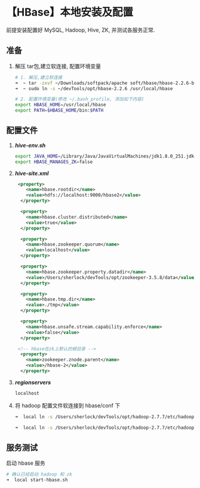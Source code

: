 # 【HBase】本地安装及配置

前提安装配置好 MySQL, Hadoop, Hive, ZK, 并测试各服务正常.



## 准备

1. 解压 tar包,建立软连接, 配置环境变量

   ```sh
   # 1. 解压,建立软连接
   ➜  ~ tar -zxvf ~/Downloads/softpack/apache soft/hbase/hbase-2.2.6-bin.tar.gz -C ~/devTools/opt
   ➜  ~ sudo ln -s ~/devTools/opt/hbase-2.2.6 /usr/local/hbase
   
   # 2. 配置环境变量(修改 ~/.bash_profile, 添加如下内容)
   export HBASE_HOME=/usr/local/hbase
   export PATH=$HBASE_HOME/bin:$PATH
   ```



## 配置文件

1. ***hive-env.sh***

   ```sh
   export JAVA_HOME=/Library/Java/JavaVirtualMachines/jdk1.8.0_251.jdk/Contents/Home
   export HBASE_MANAGES_ZK=false
   ```

   

2. ***hive-site.xml***

   ```xml
   	<property>
       <name>hbase.rootdir</name>
       <value>hdfs://localhost:9000/hbase2</value>
     </property>
   
     <property>
       <name>hbase.cluster.distributed</name>
       <value>true</value>
     </property>
   
     <property>
       <name>hbase.zookeeper.quorum</name>
       <value>localhost</value>
     </property>
   
     <property>
       <name>hbase.zookeeper.property.datadir</name>
       <value>/Users/sherlock/devTools/opt/zookeeper-3.5.8/data</value>
     </property>
   
     <property>
       <name>hbase.tmp.dir</name>
       <value>./tmp</value>
     </property>
   
     <property>
       <name>hbase.unsafe.stream.capability.enforce</name>
       <value>false</value>
     </property>
   
   	<!-- hbase在zk上默认的根目录 -->  
     <property>  
       <name>zookeeper.znode.parent</name>  
       <value>/hbase-2</value>  
     </property>
   ```

3. ***regionservers***

   ```sh
   localhost
   ```

   

4. 将 hadoop 配置文件软连接到 hbase/conf 下

   ```sh
   ➜  local ln -s /Users/sherlock/devTools/opt/hadoop-2.7.7/etc/hadoop/core-site.xml /Users/sherlock/devTools/opt/hive-2.3.7/conf/core-site.xml
   
   ➜  local ln -s /Users/sherlock/devTools/opt/hadoop-2.7.7/etc/hadoop/hdfs-site.xml /Users/sherlock/devTools/opt/hive-2.3.7/conf/hdfs-site.xml
   ```

   

## 服务测试

启动 hbase 服务

```sh
# 确认已经启动 hadoop 和 zk
➜  local start-hbase.sh
```

